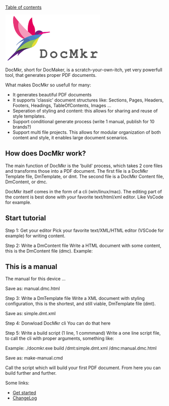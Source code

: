 [Table of contents](toc.md)

<img src="https://github.com/LetsWrappIt/DocMkr/blob/main/images/DocMkr_logo_1280x640.png" width="300" height="150">

DocMkr, short for DocMaker, is a scratch-your-own-itch, yet very powerfull tool, that generates proper PDF documents.

What makes DocMkr so usefull for many:
- It generates beautiful PDF documents
- It supports 'classic' document structures like: Sections, Pages, Headers, Footers, Headings, TableOfContents, Images ... 
- Seperation of styling and content: this allows for sharing and reuse of style templates.
- Support conditional generate process (write 1 manual, publish for 10 brands?)
- Support multi file projects. This allows for modular organization of both content and style, it enables large document scenarios.


## How does DocMkr work?
The main function of DocMkr is the 'build' process, which takes 2 core files and transforms those into a PDF document.
The first file is a DocMkr Template file, DmTemplate, or dmt.
The second file is a DocMkr Content file, DmContent, or dmc.

DocMkr itself comes in the form of a cli (win/linux/mac). The editing part of the content is best done with your favorite 
text/html/xml editor. Like VsCode for example.

## Start tutorial

Step 1: Get your editor
Pick your favorite text/XML/HTML editor (VSCode for example) for writing content.

Step 2: Write a DmContent file
Write a HTML document with some content, this is the DmContent file (dmc).
Example:

<html>
<body>
    <section>
        <h1>This is a manual</h1>
        <p>The manual for this device ...</p>
    </section>
</body>
</html>

Save as: manual.dmc.html


Step 3: Write a DmTemplate file
Write a XML document with styling configuration, this is the shortest, and still viable, DmTemplate file (dmt).
<docmkr-template>
</docmkr-template>

Save as: simple.dmt.xml

Step 4: Donwload DocMkr cli
You can do that here


Step 5: Write a build script (1 line, 1 commmand)
Write a one line script file, to call the cli with proper arguments, something like:

Example:
./docmkr.exe build /dmt:simple.dmt.xml /dmc:manual.dmc.html

Save as: make-manual.cmd

Call the script which will build your first PDF document.
From here you can build further and further.







Some links:
- [Get started](getstarted.md)
- [ChangeLog](changelog.md)
